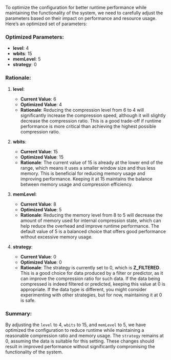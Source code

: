 To optimize the configuration for better runtime performance while maintaining the functionality of the system, we need to carefully adjust the parameters based on their impact on performance and resource usage. Here’s an optimized set of parameters:

### Optimized Parameters:
- **level**: 4
- **wbits**: 15
- **memLevel**: 5
- **strategy**: 0

### Rationale:

1. **level**:
   - **Current Value**: 6
   - **Optimized Value**: 4
   - **Rationale**: Reducing the compression level from 6 to 4 will significantly increase the compression speed, although it will slightly decrease the compression ratio. This is a good trade-off if runtime performance is more critical than achieving the highest possible compression ratio.

2. **wbits**:
   - **Current Value**: 15
   - **Optimized Value**: 15
   - **Rationale**: The current value of 15 is already at the lower end of the range, which means it uses a smaller window size and thus less memory. This is beneficial for reducing memory usage and improving performance. Keeping it at 15 maintains the balance between memory usage and compression efficiency.

3. **memLevel**:
   - **Current Value**: 8
   - **Optimized Value**: 5
   - **Rationale**: Reducing the memory level from 8 to 5 will decrease the amount of memory used for internal compression state, which can help reduce the overhead and improve runtime performance. The default value of 5 is a balanced choice that offers good performance without excessive memory usage.

4. **strategy**:
   - **Current Value**: 0
   - **Optimized Value**: 0
   - **Rationale**: The strategy is currently set to 0, which is **Z_FILTERED**. This is a good choice for data produced by a filter or predictor, as it can improve the compression ratio for such data. If the data being compressed is indeed filtered or predicted, keeping this value at 0 is appropriate. If the data type is different, you might consider experimenting with other strategies, but for now, maintaining it at 0 is safe.

### Summary:
By adjusting the `level` to 4, `wbits` to 15, and `memLevel` to 5, we have optimized the configuration to reduce runtime while maintaining a reasonable compression ratio and memory usage. The `strategy` remains at 0, assuming the data is suitable for this setting. These changes should result in improved performance without significantly compromising the functionality of the system.